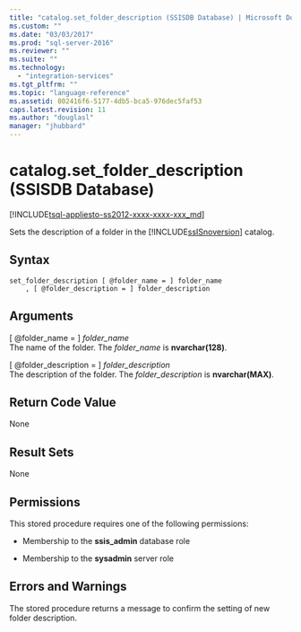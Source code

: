 ```yaml
---
title: "catalog.set_folder_description (SSISDB Database) | Microsoft Docs"
ms.custom: ""
ms.date: "03/03/2017"
ms.prod: "sql-server-2016"
ms.reviewer: ""
ms.suite: ""
ms.technology: 
  - "integration-services"
ms.tgt_pltfrm: ""
ms.topic: "language-reference"
ms.assetid: 802416f6-5177-4db5-bca5-976dec5faf53
caps.latest.revision: 11
ms.author: "douglasl"
manager: "jhubbard"
---
```

# catalog.set_folder_description (SSISDB Database)
[!INCLUDE[tsql-appliesto-ss2012-xxxx-xxxx-xxx_md](../../../integration-services/system/stored-procedures/includes/tsql-appliesto-ss2012-xxxx-xxxx-xxx-md.md)]

  Sets the description of a folder in the [!INCLUDE[ssISnoversion](../../../advanced-analytics/r-services/includes/ssisnoversion-md.md)] catalog.  
  
## Syntax  
  
```tsql  
set_folder_description [ @folder_name = ] folder_name  
    , [ @folder_description = ] folder_description  
```  
  
## Arguments  
 [ @folder_name = ] *folder_name*  
 The name of the folder. The *folder_name* is **nvarchar(128)**.  
  
 [ @folder_description = ] *folder_description*  
 The description of the folder. The *folder_description* is **nvarchar(MAX)**.  
  
## Return Code Value  
 None  
  
## Result Sets  
 None  
  
## Permissions  
 This stored procedure requires one of the following permissions:  
  
-   Membership to the **ssis_admin** database role  
  
-   Membership to the **sysadmin** server role  
  
## Errors and Warnings  
 The stored procedure returns a message to confirm the setting of new folder description.  
  
  